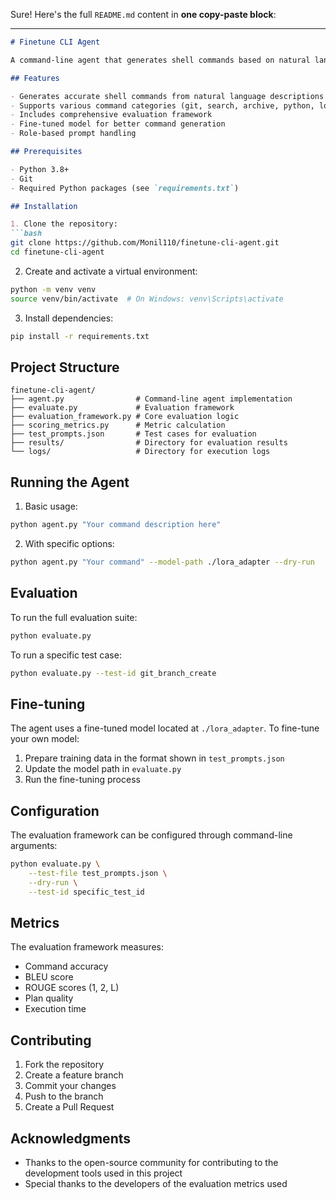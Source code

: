 Sure! Here's the full `README.md` content in **one copy-paste block**:

---

````markdown
# Finetune CLI Agent

A command-line agent that generates shell commands based on natural language prompts. Built using fine-tuning techniques to improve command generation accuracy.

## Features

- Generates accurate shell commands from natural language descriptions  
- Supports various command categories (git, search, archive, python, logs, etc.)  
- Includes comprehensive evaluation framework  
- Fine-tuned model for better command generation  
- Role-based prompt handling  

## Prerequisites

- Python 3.8+  
- Git  
- Required Python packages (see `requirements.txt`)  

## Installation

1. Clone the repository:
```bash
git clone https://github.com/Monil110/finetune-cli-agent.git
cd finetune-cli-agent
````

2. Create and activate a virtual environment:

```bash
python -m venv venv
source venv/bin/activate  # On Windows: venv\Scripts\activate
```

3. Install dependencies:

```bash
pip install -r requirements.txt
```

## Project Structure

```
finetune-cli-agent/
├── agent.py                # Command-line agent implementation
├── evaluate.py             # Evaluation framework
├── evaluation_framework.py # Core evaluation logic
├── scoring_metrics.py      # Metric calculation
├── test_prompts.json       # Test cases for evaluation
├── results/                # Directory for evaluation results
└── logs/                   # Directory for execution logs
```

## Running the Agent

1. Basic usage:

```bash
python agent.py "Your command description here"
```

2. With specific options:

```bash
python agent.py "Your command" --model-path ./lora_adapter --dry-run
```

## Evaluation

To run the full evaluation suite:

```bash
python evaluate.py
```

To run a specific test case:

```bash
python evaluate.py --test-id git_branch_create
```

## Fine-tuning

The agent uses a fine-tuned model located at `./lora_adapter`. To fine-tune your own model:

1. Prepare training data in the format shown in `test_prompts.json`
2. Update the model path in `evaluate.py`
3. Run the fine-tuning process

## Configuration

The evaluation framework can be configured through command-line arguments:

```bash
python evaluate.py \
    --test-file test_prompts.json \
    --dry-run \
    --test-id specific_test_id
```

## Metrics

The evaluation framework measures:

* Command accuracy
* BLEU score
* ROUGE scores (1, 2, L)
* Plan quality
* Execution time

## Contributing

1. Fork the repository
2. Create a feature branch
3. Commit your changes
4. Push to the branch
5. Create a Pull Request

## Acknowledgments

* Thanks to the open-source community for contributing to the development tools used in this project
* Special thanks to the developers of the evaluation metrics used
